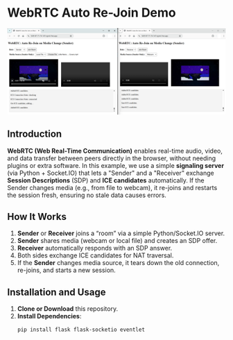 # WebRTC Auto Re-Join Demo

![Demo](./demo.png)

## Introduction

**WebRTC (Web Real-Time Communication)** enables real-time audio, video, and data transfer between peers directly in the browser, without needing plugins or extra software. In this example, we use a simple **signaling server** (via Python + Socket.IO) that lets a "Sender" and a "Receiver" exchange **Session Descriptions** (SDP) and **ICE candidates** automatically. If the Sender changes media (e.g., from file to webcam), it re-joins and restarts the session fresh, ensuring no stale data causes errors.

## How It Works

1. **Sender** or **Receiver** joins a “room” via a simple Python/Socket.IO server.
2. **Sender** shares media (webcam or local file) and creates an SDP offer.
3. **Receiver** automatically responds with an SDP answer.
4. Both sides exchange ICE candidates for NAT traversal.
5. If the **Sender** changes media source, it tears down the old connection, re-joins, and starts a new session.

## Installation and Usage

1. **Clone or Download** this repository.
2. **Install Dependencies**:
   ```bash
   pip install flask flask-socketio eventlet
